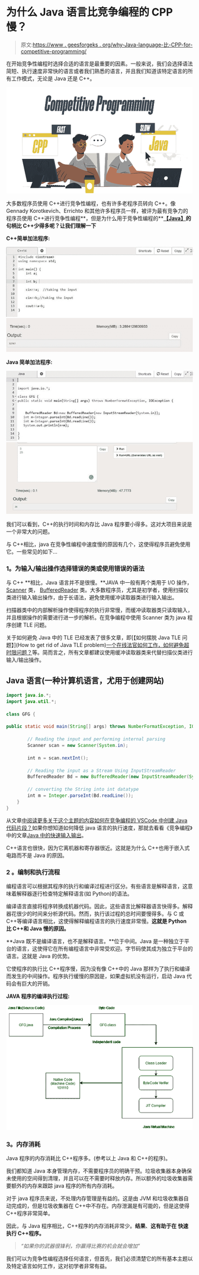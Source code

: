 # 为什么 Java 语言比竞争编程的 CPP 慢？

> 原文:[https://www . geesforgeks . org/why-Java-language-比-CPP-for-competitive-programming/](https://www.geeksforgeeks.org/why-java-language-is-slower-than-cpp-for-competitive-programming/)

在开始竞争性编程时选择合适的语言是最重要的因素。一般来说，我们会选择语法简短、执行速度非常快的语言或者我们熟悉的语言，并且我们知道该特定语言的所有工作模式，无论是 Java 还是 C++。

![Why-Java-Language-is-Slower-Than-CPP-for-Competitive-Programming](img/2ff64f722cfb0a1fd2bbb2920b37812e.png)

大多数程序员使用 C++进行竞争性编程，也有许多老程序员转向 C++。像 Gennady Korotkevich、Errichto 和其他许多程序员一样，被评为最有竞争力的程序员使用 C++进行竞争性编程**，但是为什么用于竞争性编程的**[**【Java】**](https://www.geeksforgeeks.org/java/)**的句柄比 C++少得多呢？让我们理解一下**

**C++简单加法程序:**

![](img/dea84703a43723df3bc63a770aea2c7e.png) ![](img/0e2ff3f49c53462f062720f845d75765.png)

**Java 简单加法程序:**

![](img/e2c98406ea7fa1bad98ab9c837bfe696.png) ![](img/d4fe184afa54fc9f7a91119f64e50fd1.png)

我们可以看到，C++的执行时间和内存比 Java 程序要小得多。这对大项目来说是一个非常大的问题。

与 C++相比，java 在竞争性编程中速度慢的原因有几个，这使得程序员避免使用它。一些常见的如下…

### **1。为输入/输出操作选择错误的类或使用错误的语法**

与 C++ **相比，Java 语言并不是很慢。**JAVA 中一般有两个类用于 I/O 操作， [Scanner](https://www.geeksforgeeks.org/scanner-class-in-java/) 类， [BufferedReader](https://www.geeksforgeeks.org/java-io-bufferedreader-class-java/) 类。大多数程序员，尤其是初学者，使用扫描仪类进行输入输出操作，由于长语法，避免使用缓冲读取器类进行输入输出。

扫描器类中的内部解析操作使得程序的执行非常慢，而缓冲读取器类只读取输入，并且根据操作的需要进行进一步的解析。在竞争编程中使用 Scanner 类为 java 程序创建 TLE 问题。

关于如何避免 Java 中的 TLE 已经发表了很多文章，即[【如何摆脱 Java TLE 问题】](How to get rid of Java TLE problem)[一个在线法官如何工作，如何避免超时限问题？](https://www.geeksforgeeks.org/how-an-online-judge-works-and-how-to-avoid-time-limit-exceeded-problem/)等。简而言之，所有文章都建议使用缓冲读取器类来代替扫描仪类进行输入/输出操作。

## Java 语言(一种计算机语言，尤用于创建网站)

```java
import java.io.*;
import java.util.*;

class GFG {

public static void main(String[] args) throws NumberFormatException, IOException {

        // Reading the input and performing internal parsing
        Scanner scan = new Scanner(System.in);

        int n = scan.nextInt();

        // Reading the input as a Stream Using InputStreamReader
        BufferedReader Bd = new BufferedReader(new InputStreamReader(System.in));

        // converting the String into int datatype
        int m = Integer.parseInt(Bd.readLine());
    }
}
```

从文章[中阅读更多关于这个主题的内容如何在竞争编程的 VSCode 中创建 Java 代码片段？](https://www.geeksforgeeks.org/how-to-create-java-snippets-in-vscode-for-competitive-programming/)如果你想知道如何降低 java 语言的执行速度，那就去看看《竞争编程》中的文章[Java 中的快速输入输出](https://www.geeksforgeeks.org/fast-io-in-java-in-competitive-programming/)。

C++语言也很快，因为它离机器和寄存器很近。这就是为什么 C++也用于嵌入式电路而不是 Java 的原因。

### 2 **。编制和执行流程**

编程语言可以根据其程序的执行和编译过程进行区分。有些语言是解释语言，这意味着解释器逐行检查特定解释语言(如 Python)的语法。

编译语言直接将程序转换成机器代码。因此，这些语言比解释器语言快得多。解释器花很少的时间来分析源代码。然而，执行该过程的总时间要慢得多。与 C 或 C++等编译语言相比，这使得解释编程语言的执行速度非常慢。**这就是 Python 比 C++和 Java 慢的原因。**

**Java 既不是编译语言，也不是解释语言。**位于中间。Java 是一种独立于平台的语言，这使得它在所有编程语言中非常受欢迎。字节码使其成为独立于平台的语言。这就是 Java 的优势。

它使程序的执行比 C++程序慢，因为没有像 C++中的 Java 那样为了执行和编译而发生的中间操作。程序执行缓慢的原因是，如果虚拟机没有运行，启动 Java 代码会有巨大的开销。

**JAVA 程序的编译执行过程:**

![](img/b14c3d263d5b51f6b621a39515ae5c72.png)

### **3。内存消耗**

Java 程序的内存消耗比 C++程序多。(参考以上 Java 和 C++的程序)。

我们都知道 Java 本身管理内存，不需要程序员的明确干预。垃圾收集器本身确保未使用的空间得到清理，并且可以在不需要时释放内存。所以额外的垃圾收集器需要额外的内存来跟踪 java 程序的所有内存消耗。

对于 java 程序员来说，不处理内存管理是有益的。这是由 JVM 和垃圾收集器自动完成的，但是垃圾收集器在 C++中不存在。内存泄漏是有可能的，但是这使得 C++程序非常简单。

因此，与 Java 程序相比，C++程序的内存消耗非常少。**结果**、**这有助于在** **快速执行 C++程序。**

> *“如果你的武器很锋利，你赢得比赛的机会就会增加”*

我们可以为竞争性编程选择任何语言，但首先，我们必须清楚它的所有基本主题以及特定语言如何工作，这对初学者非常有益。